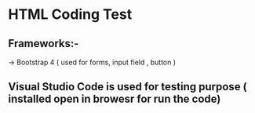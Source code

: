 # HTML Coding Test
## Frameworks:-
  -> Bootstrap 4 ( used for forms, input field , button )
## Visual Studio Code is used for testing purpose ( installed open in browesr for run the code)  
